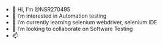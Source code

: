 - 👋 Hi, I’m @NSR270495
- 👀 I’m interested in Automation testing
- 🌱 I’m currently learning selenium webdriver, selenium IDE
- 💞️ I’m looking to collaborate on Software Testing
- 📫 

<!---
NSR270495/NSR270495 is a ✨ special ✨ repository because its `README.md` (this file) appears on your GitHub profile.
You can click the Preview link to take a look at your changes.
--->
